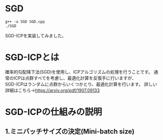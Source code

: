 # SGD
```
g++ -o SGD SGD.cpp
./SGD
```
SGD-ICPを実装してみました。

# SGD-ICPとは
確率的勾配降下法(SGD)を使用し、ICPアルゴリズムの処理を行うことです。
通常のICPは点群すべてを考慮し、最適化計算を反復手に行いますが、  
SGD-ICPはランダムに点群からいくつかとり、最適化計算を行います。
詳しい詳細はこちら→https://arxiv.org/pdf/1907.09133

# SGD-ICPの仕組みの説明
## 1.ミニバッチサイズの決定(Mini-batch size)

